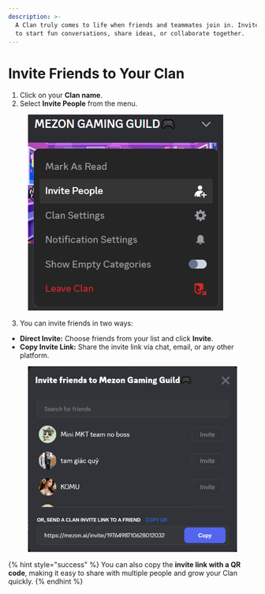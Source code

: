 ```yaml
---
description: >-
  A Clan truly comes to life when friends and teammates join in. Invite others
  to start fun conversations, share ideas, or collaborate together.
---
```


# Invite Friends to Your Clan

1. Click on your **Clan name**.
2. Select **Invite People** from the menu.

<figure><img src="../../.gitbook/assets/image (112).png" alt=""><figcaption></figcaption></figure>

3. You can invite friends in two ways:

* **Direct Invite:** Choose friends from your list and click **Invite**.
* **Copy Invite Link:** Share the invite link via chat, email, or any other platform.

<figure><img src="../../.gitbook/assets/image (113).png" alt=""><figcaption></figcaption></figure>

{% hint style="success" %}
You can also copy the **invite link with a QR code**, making it easy to share with multiple people and grow your Clan quickly.
{% endhint %}
